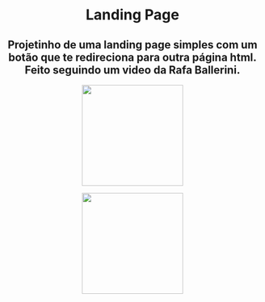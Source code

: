 <h1 align="center"> Landing Page </h1>

<h2 align="center"> Projetinho de uma landing page simples com um botão que te redireciona para outra página html. Feito seguindo um video da Rafa Ballerini. </h2>

<p align="center">
  <img height="200" src="https://i.imgur.com/ehJJiBz.png">
</p>

<p align="center">
  <img height="200" src="https://i.imgur.com/wfh8Veb.png">
</p>
